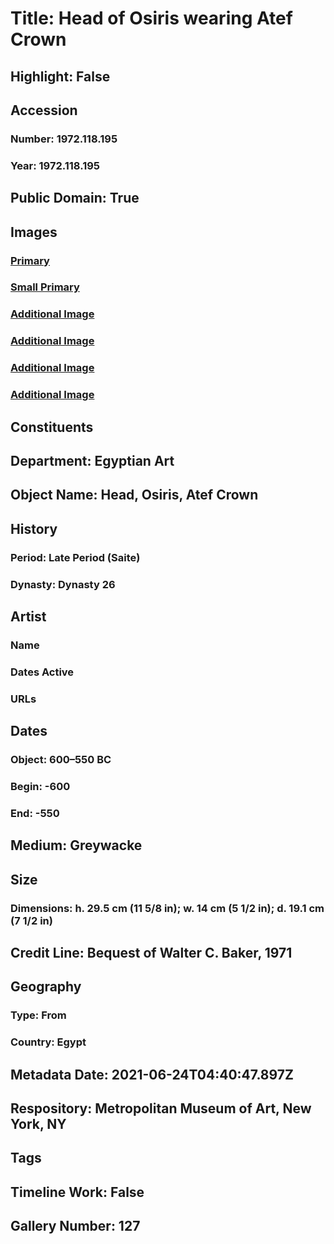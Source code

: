# Title: Head of Osiris wearing Atef Crown
## Highlight: False
## Accession
### Number: 1972.118.195
### Year: 1972.118.195
## Public Domain: True
## Images
### [Primary](https://images.metmuseum.org/CRDImages/eg/original/1972.118.195_01.jpg)
### [Small Primary](https://images.metmuseum.org/CRDImages/eg/web-large/1972.118.195_01.jpg)
### [Additional Image](https://images.metmuseum.org/CRDImages/eg/original/1972.118.195_02.jpg)
### [Additional Image](https://images.metmuseum.org/CRDImages/eg/original/1972.118.195_03.jpg)
### [Additional Image](https://images.metmuseum.org/CRDImages/eg/original/1972.118.195_04.jpg)
### [Additional Image](https://images.metmuseum.org/CRDImages/eg/original/1972.118.195_05.jpg)
## Constituents
## Department: Egyptian Art
## Object Name: Head, Osiris, Atef Crown
## History
### Period: Late Period (Saite)
### Dynasty: Dynasty 26
## Artist
### Name
### Dates Active
### URLs
## Dates
### Object: 600–550 BC
### Begin: -600
### End: -550
## Medium: Greywacke
## Size
### Dimensions: h. 29.5 cm (11 5/8 in); w. 14 cm (5 1/2 in); d. 19.1 cm (7 1/2 in)
## Credit Line: Bequest of Walter C. Baker, 1971
## Geography
### Type: From
### Country: Egypt
## Metadata Date: 2021-06-24T04:40:47.897Z
## Respository: Metropolitan Museum of Art, New York, NY
## Tags
## Timeline Work: False
## Gallery Number: 127